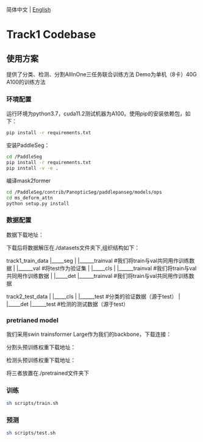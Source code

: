 简体中文 | [English](README.md)

# Track1 Codebase

## 使用方案

提供了分类、检测、分割AllInOne三任务联合训练方法
Demo为单机（8卡）40G A100的训练方法

### 环境配置

运行环境为python3.7，cuda11.2测试机器为A100。使用pip的安装依赖包，如下：
```bash
pip install -r requirements.txt
```

安装PaddleSeg：
```bash
cd /PaddleSeg
pip install -r requirements.txt
pip install -v -e .
```

编译mask2former
```bash
cd /PaddleSeg/contrib/PanopticSeg/paddlepanseg/models/ops
cd ms_deform_attn
python setup.py install
```

### 数据配置

数据下载地址：

下载后将数据解压在./datasets文件夹下,组织结构如下：

track1_train_data
        |_____seg
        |      |______trainval  #我们将train与val共同用作训练数据
        |      |______val       #将test作为验证集
        |
        |_____cls
        |      |______trainval  #我们将train与val共同用作训练数据
        |
        |_____det
               |______trainval  #我们将train与val共同用作训练数据

track2_test_data
        |
        |_____cls
        |      |______test  #分类的验证数据（源于test）
        |
        |_____det
               |______test   #检测的测试数据（源于test）


### pretrianed model

我们采用swin trainsformer Large作为我们的backbone，下载连接：

分割头预训练权重下载地址：

检测头预训练权重下载地址：

将三者放置在./pretrained文件夹下

### 训练


```bash
sh scripts/train.sh
```

### 预测



```bash
sh scripts/test.sh
```
